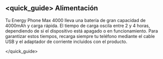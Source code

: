 ## <quick_guide> Alimentación

Tu Energy Phone Max 4000 lleva una batería de gran capacidad de 4000mAh y carga rápida. El tiempo de carga oscila entre 2 y 4 horas, dependiendo de si el dispositivo está apagado o en funcionamiento. Para garantizar estos tiempos, recarga siempre tu teléfono mediante el cable USB y el adaptador de corriente incluidos con el producto.

</quick_guide>
